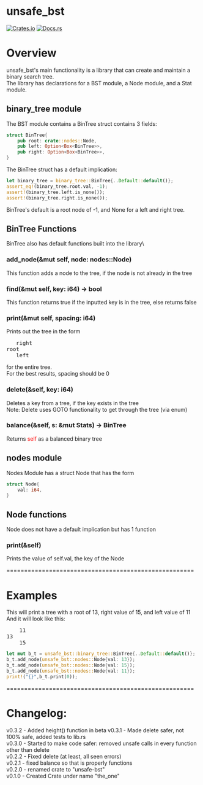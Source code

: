 # unsafe_bst

[![Crates.io](https://img.shields.io/crates/v/unsafe_bst)](https://crates.io/crates/unsafe_bst)
[![Docs.rs](https://docs.rs/unsafe_bst/badge.svg)](https://docs.rs/unsafe_bst/0.2.2/unsafe_bst/)

# Overview
unsafe_bst's main functionality is a library that can create and maintain a binary search tree. \
The library has declarations for a BST module, a Node module, and a Stat module.
## binary_tree module
The BST module contains a BinTree struct contains 3 fields:
```rust
struct BinTree{
    pub root: crate::nodes::Node,
    pub left: Option<Box<BinTree>>, 
    pub right: Option<Box<BinTree>>,
}
```
The BinTree struct has a default implication:
```rust
let binary_tree = binary_tree::BinTree{..Default::default()};
assert_eq!(binary_tree.root.val, -1);
assert!(binary_tree.left.is_none());
assert!(binary_tree.right.is_none());
```
BinTree's default is a root node of -1, and None for a left and right tree.
## BinTree Functions
BinTree also has default functions built into the library\
 
### add_node(&mut self, node: nodes::Node) 
This function adds a node to the tree, if the node is not already in the tree
### find(&mut self, key: i64) -> bool
This function returns true if the inputted key is in the tree, else returns false
### print(&mut self, spacing: i64)
Prints out the tree in the form
<pre>
   right
root
   left
</pre>
for the entire tree. \
For the best results, spacing should be 0
### delete(&self, key: i64)
Deletes a key from a tree, if the key exists in the tree\
Note: Delete uses GOTO functionality to get through the tree (via enum)
### balance(&self, s: &mut Stats) -> BinTree
Returns <span style="color:red">self</span> as a balanced binary tree

## nodes module
Nodes Module has a struct Node that has the form
```rust
struct Node{
    val: i64,
}
```
## Node functions
Node does not have a default implication but has 1 function
### print(&self)
Prints the value of self.val, the key of the Node

=====================================================

# Examples

This will print a tree with a root of 13, right value of 15, and left value of 11 \
And it will look like this:
<pre>
    11
13
    15
</pre>
```rust
let mut b_t = unsafe_bst::binary_tree::BinTree{..Default::default()};
b_t.add_node(unsafe_bst::nodes::Node{val: 13});
b_t.add_node(unsafe_bst::nodes::Node{val: 15});
b_t.add_node(unsafe_bst::nodes::Node{val: 11});
print!("{}",b_t.print(0));
```

=====================================================


# Changelog:
v0.3.2 - Added height() function in beta
v0.3.1 - Made delete safer, not 100% safe, added tests to lib.rs\
v0.3.0 - Started to make code safer: removed unsafe calls in every function other than delete\
v0.2.2 - Fixed delete (at least, all seen errors)\
v0.2.1 - fixed balance so that is properly functions\
v0.2.0 - renamed crate to "unsafe-bst"\
v0.1.0 - Created Crate under name "the_one"
